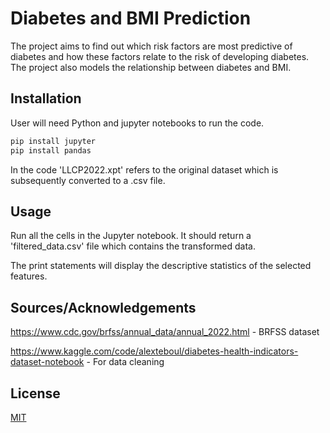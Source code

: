 # Diabetes and BMI Prediction

The project aims to find out which risk factors are most predictive of diabetes and how these factors relate to the risk of developing diabetes. The project also models the relationship between diabetes and BMI. 



## Installation

User will need Python and jupyter notebooks to run the code.
```bash
pip install jupyter
pip install pandas
```
In the code 'LLCP2022.xpt' refers to the original dataset which is subsequently converted to a .csv file.
    
## Usage
Run all the cells in the Jupyter notebook. It should return a 'filtered_data.csv' file which contains the transformed data. 

The print statements will display the descriptive statistics of the selected features. 


## Sources/Acknowledgements

https://www.cdc.gov/brfss/annual_data/annual_2022.html - BRFSS dataset

https://www.kaggle.com/code/alexteboul/diabetes-health-indicators-dataset-notebook - For data cleaning
## License

[MIT](https://choosealicense.com/licenses/mit/)

